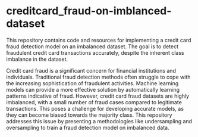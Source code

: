 # creditcard_fraud-on-imblanced-dataset
This repository contains code and resources for implementing a credit card fraud detection model on an imbalanced dataset.
The goal is to detect fraudulent credit card transactions accurately, despite the inherent class imbalance in the dataset.


Credit card fraud is a significant concern for financial institutions and individuals. Traditional fraud detection methods often 
struggle to cope with the increasing sophistication of fraudulent activities. Machine learning models can provide a more effective 
solution by automatically learning patterns indicative of fraud. However, credit card fraud datasets are highly imbalanced, with a 
small number of fraud cases compared to legitimate transactions. This poses a challenge for developing accurate models, as they can 
become biased towards the majority class. This repository addresses this issue by presenting a methodologies like undersampling and oversampling 
to train a fraud detection model on imbalanced data.
